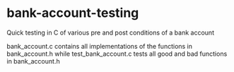 # bank-account-testing
Quick testing in C of various pre and post conditions of a bank account

bank_account.c contains all implementations of the functions in bank_account.h while test_bank_account.c tests all good and bad functions in bank_account.h
